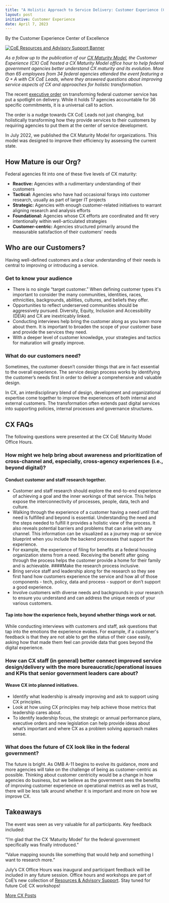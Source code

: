 ```yaml
---
title: "A Holistic Approach to Service Delivery: Customer Experience (CX) CoE asks, ‘Are your customers at the center?’ "
layout: post
initiative: Customer Experience
date: April 7, 2023
---
```

By the Customer Experience Center of Excellence

<a href="{{site.baseurl}}/images/ResourcesAdvisorySupportBanner.png" target="_blank" rel="noopener noreferrer">
<img src="{{site.baseurl}}/images/ResourcesAdvisorySupportBanner.png" alt="CoE Resources and Advisory Support Banner"></a>

*As a follow up to the publication of our [CX Maturity Model](https://coe.gsa.gov/docs/CXMaturityModel.pdf), the Customer Experience (CX) CoE hosted a CX Maturity Model office hour to help federal government agencies better understand CX maturity and its evolution. More than 65 employees from 34 federal agencies attended the event featuring a Q + A with CX CoE Leads, where they answered questions about improving service aspects of CX and approaches for holistic transformation.*

The recent [executive order](https://www.whitehouse.gov/briefing-room/presidential-actions/2021/12/13/executive-order-on-transforming-federal-customer-experience-and-service-delivery-to-rebuild-trust-in-government/) on transforming federal customer service has put a spotlight on delivery. While it holds 17 agencies accountable for 36 specific commitments, it is a universal call to action. 

The order is a nudge towards CX CoE Leads not just changing, but holistically transforming how they provide services to their customers by requiring agencies to  put them at the center of service development. 

In July 2022, we published the CX Maturity Model for organizations. This model was designed to improve their efficiency by assessing the current state.

## How Mature is our Org?
Federal agencies fit into one of these five levels of CX maturity:
* **Reactive:** Agencies with a rudimentary understanding of their customers
* **Tactical:** Agencies who have had occasional forays into customer research, usually as part of larger IT projects
* **Strategic:** Agencies with enough customer-related initiatives to warrant aligning research and analysis efforts
* **Foundational:** Agencies whose CX efforts are coordinated and fit very intentionally within well-articulated strategies
* **Customer-centric:** Agencies structured primarily around the measurable satisfaction of their customers’ needs

## Who are our Customers?
Having well-defined customers and a clear understanding of their needs is central to improving or introducing a service. 
### Get to know your audience
* There is no single “target customer.” When defining customer types it's important to consider the many communities, identities, races, ethnicities, backgrounds, abilities, cultures, and beliefs they offer. 
* Opportunities to reflect underserved communities should be aggressively pursued. Diversity, Equity, Inclusion and Accessibility (DEIA) and CX are inextricably linked.
* Conducting interviews help bring the customer along  as you learn more about them. It is important to broaden the scope of your customer base and provide the services they need.
* With a deeper level of customer knowledge, your strategies and tactics for maturation will greatly improve. 

### What do our customers need? 

Sometimes, the customer doesn’t consider things that are in fact essential to the overall experience. The service design process works by identifying the customer’s needs first in order to deliver a comprehensive and valuable design. 

In CX, an interdisciplinary blend of design, development and organizational expertise come together to improve the experiences of both internal and external customers. The transformation often extends past digital services into supporting policies, internal processes and governance structures.

## CX FAQs
The following questions were presented at the CX CoE Maturity Model Office Hours.

### How might we help bring about awareness and prioritization of cross-channel and, especially, cross-agency experiences (i.e., beyond digital)?
#### Conduct customer and staff research together. 
* Customer and staff research should explore the end-to-end experience of achieving a goal and the inner workings of that service. This helps expose the interconnectivity of processes, people, data, tech and culture. 
* Walking through the experience of a customer having a need until that need is fulfilled and beyond is essential. Understanding the need and the steps needed to fulfill it provides a holistic view of the process. It also reveals potential barriers and problems that can arise with any channel. This information can be visualized as a journey map or service blueprint when you include the backend processes that support the experience. 
* For example, the experience of filing for benefits at a federal housing organization stems from a need. Receiving the benefit after going through the process helps the customer provide a home for their family and is achievable. 
####Make the research process inclusive. 
* Bring service staff and leadership along for the research so they see first hand how customers experience the service and how all of those components - tech, policy, data and process - support or don’t support a good experience. 
* Involve customers with diverse needs and backgrounds in your research to ensure you understand and can address the unique needs of your various customers. 
#### Tap into how the experience feels, beyond whether things work or not.
While conducting interviews with customers and staff, ask questions that tap into the emotions the experience evokes. For example, if a customer's feedback is that they are not able to get the status of their case easily, asking how that made them feel can provide data that goes beyond the digital experience. 

### How can CX staff (in general) better connect improved service design/delivery with the more bureaucratic/operational issues and KPIs that senior government leaders care about?
#### Weave CX into planned initiatives. 
* Identify what leadership is already improving and ask to support using CX principles. 
* Look at how using CX principles may help achieve those metrics that leadership cares about. 
* To identify leadership focus, the strategic or annual performance plans, executive orders and new legislation can help provide ideas about what’s important and where CX as a problem solving approach makes sense. 

### What does the future of CX look like in the federal government?

The future is bright. As OMB A-11 begins to evolve its guidance, more and more agencies will take on the challenge of being as customer-centric as possible. Thinking about customer centricity would be a change in how agencies do business, but we believe as the government sees the benefits of improving customer experience on operational metrics as well as trust, there will be less talk around whether it is important and more on how we improve CX.  

## Takeaways

The event was seen as very valuable for all participants. Key feedback included: 

“I’m glad that the CX ‘Maturity Model’ for the federal government specifically was finally introduced.”

“Value mapping sounds like something that would help and something I want to research more.”

July’s CX Office Hours was inaugural and participant feedback will be included in any future session. Office hours and workshops are part of CoE’s new collection of [Resources & Advisory Support](https://coe.gsa.gov/2022/05/20/coe-update-4.html). Stay tuned for future CoE CX workshops!

<a href="{{site.baseurl}}/coe/customer-experience.html#coe-updates" class="usa-button">More CX Posts</a>
